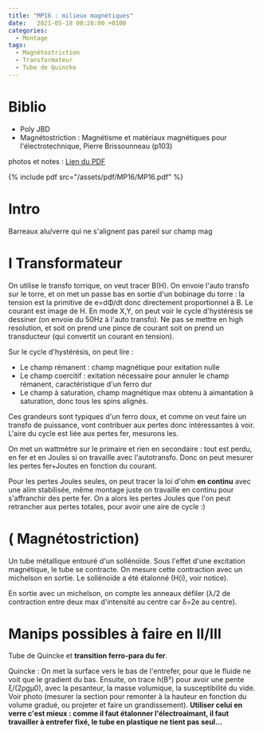 ```yaml
---
title: "MP16 : milieux magnétiques"
date:   2021-05-18 08:26:00 +0100
categories:
  - Montage
tags:
  - Magnétostriction
  - Transformateur
  - Tube de Quincke
---
```

# Biblio
- Poly JBD
- Magnétostriction : Magnétisme et matériaux magnétiques pour l'électrotechnique, Pierre Brissounneau (p103)


photos et notes : [Lien du PDF](/assets/pdf/MP16/MP16.pdf)

{% include pdf src="/assets/pdf/MP16/MP16.pdf" %}

# Intro
Barreaux alu/verre qui ne s'alignent pas pareil sur champ mag
# I Transformateur

On utilise le transfo torrique, on veut tracer B(H). On envoie l'auto transfo sur le torre, et on met un passe bas en sortie d'un bobinage du torre : la tension est la primitive de e=d&Phi;/dt donc directement proportionnel à B. Le courant est image de H. En mode X,Y, on peut voir le cycle d'hystérésis se dessiner (on envoie du 50Hz à l'auto transfo). Ne pas se mettre en high resolution, et soit on prend une pince de courant soit on prend un transducteur (qui convertit un courant en tension). 

Sur le cycle d'hystérésis, on peut lire : 
- Le champ rémanent : champ magnétique pour exitation nulle
- Le champ coercitif : exitation nécessaire pour annuler le champ rémanent, caractéristique d'un ferro dur
- Le champ à saturation, champ magnétique max obtenu à aimantation à saturation, donc tous les spins alignés.

Ces grandeurs sont typiques d'un ferro doux, et comme on veut faire un transfo de puissance, vont contribuer aux pertes donc intéressantes à voir. L'aire du cycle est liée aux pertes fer, mesurons les.

On met un wattmètre sur le primaire et rien en secondaire : tout est perdu, en fer et en Joules si on travaille avec l'autotransfo. Donc on peut mesurer les pertes fer+Joutes en fonction du courant.

Pour les pertes Joules seules, on peut tracer la loi d'ohm **en continu** avec une alim stabilisée, même montage juste on travaille en continu pour s'affranchir des perte fer. On a alors les pertes Joules que l'on peut retrancher aux pertes totales, pour avoir une aire de cycle :)

# ( Magnétostriction)

Un tube métallique entouré d'un sollénoïde. Sous l'effet d'une excitation magnétique, le tube se contracte. On mesure cette contraction avec un michelson en sortie. Le sollénoïde a été étalonné (H(i), voir notice).

En sortie avec un michelson, on compte les anneaux défiler (&lambda;/2 de contraction entre deux max d'intensité au centre car &delta;=2e au centre). 

# Manips possibles à faire en II/III

Tube de Quincke et **transition ferro-para du fer**.

Quincke : On met la surface vers le bas de l'entrefer, pour que le fluide ne voit que le gradient du bas. Ensuite, on trace h(B²) pour avoir une pente &xi;/(2&rho;g&mu;0), avec la pesanteur, la masse volumique, la susceptibilité du vide. Voir photo (mesurer la section pour remonter à la hauteur en fonction du volume gradué, ou projeter et faire un grandissement). **Utiliser celui en verre c'est mieux : comme il faut étalonner l'électroaimant, il faut travailler à entrefer fixé, le tube en plastique ne tient pas seul...**
